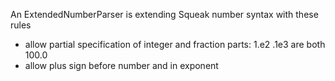 An ExtendedNumberParser is extending Squeak number syntax with these rules

- allow partial specification of integer and fraction parts:
1.e2 .1e3 are both 100.0
- allow plus sign before number and in exponent

